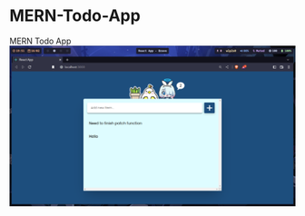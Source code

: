 # MERN-Todo-App

MERN Todo App
![alt text](https://github.com/shio-is-salty/MERN-Todo-App/blob/main/1676548308.png?raw=true)
